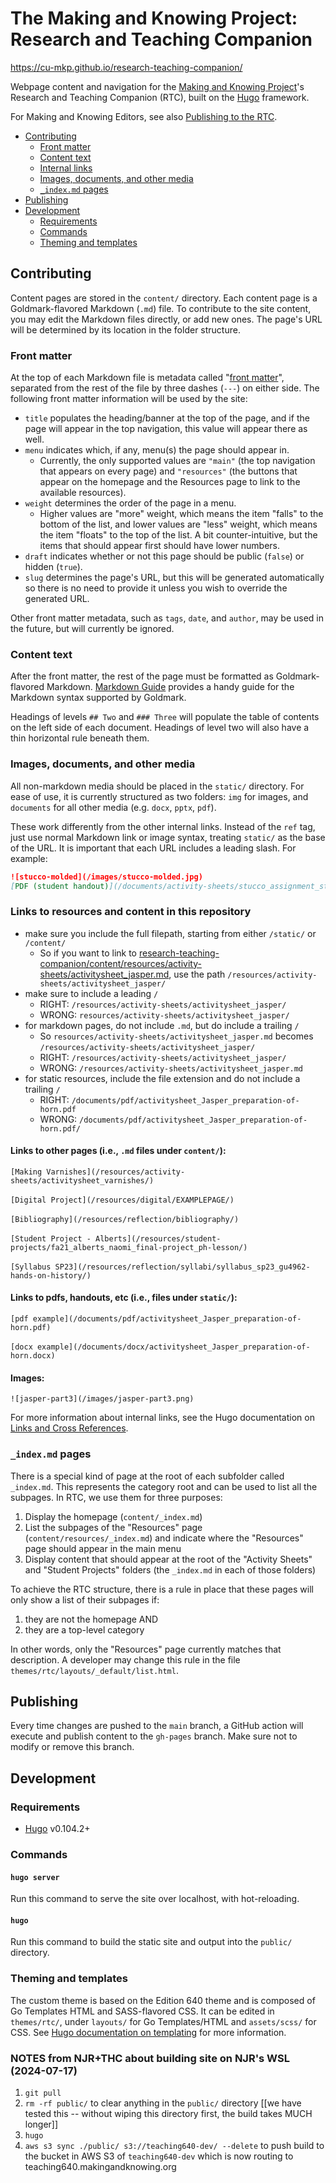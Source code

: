 # The Making and Knowing Project: Research and Teaching Companion

https://cu-mkp.github.io/research-teaching-companion/

Webpage content and navigation for the [Making and Knowing Project](https://makingandknowing.org/)'s Research and Teaching Companion (RTC), built on the [Hugo](https://gohugo.io/) framework.

For Making and Knowing Editors, see also [Publishing to the RTC](https://github.com/cu-mkp/research-teaching-companion/blob/main/how-tos/publishing-to-rtc.md).

- [Contributing](#contributing)
  * [Front matter](#front-matter)
  * [Content text](#content-text)
  * [Internal links](#internal-links)
  * [Images, documents, and other media](#images-documents-and-other-media)
  * [`_index.md` pages](#_indexmd-pages)
- [Publishing](#publishing)
- [Development](#development)
  * [Requirements](#requirements)
  * [Commands](#commands)
  * [Theming and templates](#theming-and-templates)

## Contributing

Content pages are stored in the `content/` directory. Each content page is a Goldmark-flavored Markdown (`.md`) file. To contribute to the site content, you may edit the Markdown files directly, or add new ones. The page's URL will be determined by its location in the folder structure.

### Front matter

At the top of each Markdown file is metadata called "[front matter](https://gohugo.io/content-management/front-matter/)", separated from the rest of the file by three dashes (`---`) on either side. The following front matter information will be used by the site:

-   `title` populates the heading/banner at the top of the page, and if the page will appear in the top navigation, this value will appear there as well.
-   `menu` indicates which, if any, menu(s) the page should appear in.
    -   Currently, the only supported values are `"main"` (the top navigation that appears on every page) and `"resources"` (the buttons that appear on the homepage and the Resources page to link to the available resources).
-   `weight` determines the order of the page in a menu.
    -   Higher values are "more" weight, which means the item "falls" to the bottom of the list, and lower values are "less" weight, which means the item "floats" to the top of the list. A bit counter-intuitive, but the items that should appear first should have lower numbers.
-   `draft` indicates whether or not this page should be public (`false`) or hidden (`true`).
-   `slug` determines the page's URL, but this will be generated automatically so there is no need to provide it unless you wish to override the generated URL.

Other front matter metadata, such as `tags`, `date`, and `author`, may be used in the future, but will currently be ignored.

### Content text

After the front matter, the rest of the page must be formatted as Goldmark-flavored Markdown. [Markdown Guide](https://www.markdownguide.org/tools/hugo/) provides a handy guide for the Markdown syntax supported by Goldmark.

Headings of levels `## Two` and `### Three` will populate the table of contents on the left side of each document. Headings of level two will also have a thin horizontal rule beneath them.

### Images, documents, and other media

All non-markdown media should be placed in the `static/` directory. For ease of use, it is currently structured as two folders: `img` for images, and `documents` for all other media (e.g. `docx`, `pptx`, `pdf`).

These work differently from the other internal links. Instead of the `ref` tag, just use normal Markdown link or image syntax, treating `static/` as the base of the URL. It is important that each URL includes a leading slash. For example:

```markdown
![stucco-molded](/images/stucco-molded.jpg)
[PDF (student handout)](/documents/activity-sheets/stucco_assignment_student-handout.pdf)
```
### Links to resources and content in this repository
- make sure you include the full filepath, starting from either `/static/` or `/content/`
     - So if you want to link to [research-teaching-companion/content/resources/activity-sheets/activitysheet_jasper.md](https://github.com/cu-mkp/research-teaching-companion/blob/main/content/resources/activity-sheets/activitysheet_jasper.md?plain=1), use the path `/resources/activity-sheets/activitysheet_jasper/`
- make sure to include a leading `/`
     - RIGHT: `/resources/activity-sheets/activitysheet_jasper/`
     - WRONG: `resources/activity-sheets/activitysheet_jasper/`  
- for markdown pages, do not include `.md`,  but do include a trailing `/`
     - So `resources/activity-sheets/activitysheet_jasper.md` becomes `/resources/activity-sheets/activitysheet_jasper/`
     - RIGHT: `/resources/activity-sheets/activitysheet_jasper/`
     - WRONG: `/resources/activity-sheets/activitysheet_jasper.md`
- for static resources, include the file extension and do not include a trailing `/`
     - RIGHT: `/documents/pdf/activitysheet_Jasper_preparation-of-horn.pdf`
     - WRONG: `/documents/pdf/activitysheet_Jasper_preparation-of-horn.pdf/`

#### Links to other pages (i.e., `.md` files under `content/`):
`[Making Varnishes](/resources/activity-sheets/activitysheet_varnishes/)` <br><br>
`[Digital Project](/resources/digital/EXAMPLEPAGE/)` <br><br>
`[Bibliography](/resources/reflection/bibliography/)` <br><br>
`[Student Project - Alberts](/resources/student-projects/fa21_alberts_naomi_final-project_ph-lesson/)` <br><br>
`[Syllabus SP23](/resources/reflection/syllabi/syllabus_sp23_gu4962-hands-on-history/)`

#### Links to pdfs, handouts, etc (i.e., files under `static/`):
`[pdf example](/documents/pdf/activitysheet_Jasper_preparation-of-horn.pdf)` <br><br>
`[docx example](/documents/docx/activitysheet_Jasper_preparation-of-horn.docx)`

#### Images:
`![jasper-part3](/images/jasper-part3.png)`

For more information about internal links, see the Hugo documentation on [Links and Cross References](https://gohugo.io/content-management/cross-references/).

### `_index.md` pages

There is a special kind of page at the root of each subfolder called `_index.md`. This represents the category root and can be used to list all the subpages. In RTC, we use them for three purposes:

1. Display the homepage (`content/_index.md`)
2. List the subpages of the "Resources" page (`content/resources/_index.md`) and indicate where the "Resources" page should appear in the main menu
3. Display content that should appear at the root of the "Activity Sheets" and "Student Projects" folders (the `_index.md` in each of those folders)

To achieve the RTC structure, there is a rule in place that these pages will only show a list of their subpages if:

1. they are not the homepage AND
2. they are a top-level category

In other words, only the "Resources" page currently matches that description. A developer may change this rule in the file `themes/rtc/layouts/_default/list.html`.

## Publishing

Every time changes are pushed to the `main` branch, a GitHub action will execute and publish content to the `gh-pages` branch. Make sure not to modify or remove this branch.

## Development

### Requirements

-   [Hugo](https://gohugo.io/) v0.104.2+

### Commands

#### `hugo server`

Run this command to serve the site over localhost, with hot-reloading.

#### `hugo`

Run this command to build the static site and output into the `public/` directory.

### Theming and templates

The custom theme is based on the Edition 640 theme and is composed of Go Templates HTML and SASS-flavored CSS. It can be edited in `themes/rtc/`, under `layouts/` for Go Templates/HTML and `assets/scss/` for CSS. See [Hugo documentation on templating](https://gohugo.io/templates/introduction/) for more information.

### NOTES from NJR+THC about building site on NJR's WSL (2024-07-17)

1. `git pull`
2. `rm -rf public/` to clear anything in the `public/` directory [[we have tested this -- without wiping this directory first, the build takes MUCH longer]]
3. `hugo`
4. `aws s3 sync ./public/ s3://teaching640-dev/ --delete` to push build to the bucket in AWS S3 of `teaching640-dev` which is now routing to teaching640.makingandknowing.org
